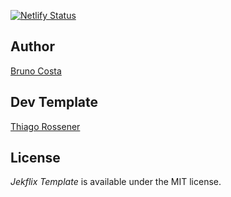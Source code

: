 [![Netlify Status](https://api.netlify.com/api/v1/badges/fa41034f-8185-4cbe-b5d2-cf488b2c455a/deploy-status)](https://app.netlify.com/sites/bhenriquecs/deploys)

## Author

[Bruno Costa](https://brunocosta.dev/)

## Dev Template

[Thiago Rossener](https://rossener.com/)

## License

*Jekflix Template* is available under the MIT license.
